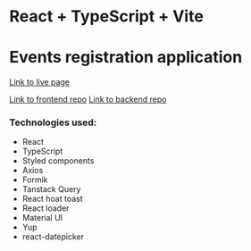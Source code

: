 # React + TypeScript + Vite

# Events registration application

[Link to live page](events-registration-app-eight.vercel.app)

[Link to frontend repo](https://github.com/NickNedilko/Events-registration-app)
[Link to backend repo](https://github.com/NickNedilko/Events-registration-backend)

### Technologies used:

<ul>
<li>React</li>
<li>TypeScript</li>
<li>Styled components</li>
<li>Axios</li>
<li>Formik</li>
<li>Tanstack Query</li>
<li>React hoat toast</li>
<li>React loader</li>
<li>Material UI</li>
<li>Yup</li>
<li>react-datepicker</li>

</ul>
